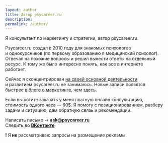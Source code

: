 ```yaml
---
layout: author
title: Автор psycareer.ru
description:
permalink: /author/
---
```



<p>Я&nbsp;консультант по&nbsp;маркетингу и&nbsp;стратегии, автор psycareer.ru. </p>
<p>Psycareer.ru создал в&nbsp;2010 году для знакомых психологов и&nbsp;однокурсников (по&nbsp;первому образованию я&nbsp;медицинский психолог). Отвечал на&nbsp;похожие вопросы и&nbsp;решил вынести ответы на&nbsp;отдельный ресурс. К&nbsp;тому&nbsp;же было интересно понять, как все в&nbsp;интернете работает.</p>
<p> Сейчас я&nbsp;сконцентрирован <a href="https://bartoshevich.by/uslugi/">на&nbsp;своей основной деятельности</a> и&nbsp;развитием psycareer.ru не&nbsp;занимаюсь. Новые записи появятся быстрее <a href="https://bartoshevich.by/blog/">в&nbsp;блоге о&nbsp;маркетинге</a>, чем здесь. </p>
<p>Если вы&nbsp;хотите заказать у&nbsp;меня платную онлайн консультацию, стоимость одного часа&nbsp;— 60$. Я&nbsp;помогу с&nbsp;позиционированием, разберу задачи и&nbsp;ситуацию, дам обратную связь и&nbsp;рекомендации. </p>
<p>Написать письмо → <a href="mailto:ask@psycareer.ru"><b> ask@psycareer.ru</b></a><br/>
 Следить во <b><a href="https://vk.com/psycareer" rel="nofollow">ВКонтакте</a></b></p>

 <span class="tag is-warning"><b>!</b></span> Я<b>&nbsp;не&nbsp;</b>рассматриваю запросы на&nbsp;размещение рекламы.
